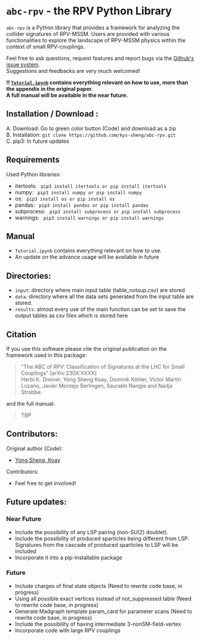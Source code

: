 # `abc-rpv` - the RPV Python Library
`abc-rpv` is a Python library that provides a framework for analyzing the collider signatures of RPV-MSSM. Users are provided with various functionalities to explore the landscape of RPV-MSSM physics within the context of small RPV-couplings. 

Feel free to ask questions, request features and report bugs via the [Github's issue system](https://github.com/kys-sheng/abc-rpv/issues).  <br>
Suggestions and feedbacks are very much welcomed!

**!! [`Tutorial.ipynb`](https://github.com/kys-sheng/abc-rpv/blob/main/Tutorial.ipynb) contains everything relevant on how to use, more than the appendix in the original paper.** <br>
**A full manual will be available in the near future.**


## Installation / Download :
A. Download: Go to green color button (Code) and download as a zip   <br>
B. Installation: `git clone https://github.com/kys-sheng/abc-rpv.git`   <br>
C. pip3: In future updates

## Requirements
Used Python libraries:<br>
- itertools: `  pip3 install itertools or pip install itertools  `<br>
- numpy: `  pip3 install numpy or pip install numpy  `<br>
- os: `  pip3 install os or pip install os  `<br>
- pandas: `  pip3 install pandas or pip install pandas  `<br>
- subprocess: `  pip3 install subprocess or pip install subprocess  `<br>
- warnings: `  pip3 install warnings or pip install warnings  `<br>

## Manual
- `Tutorial.ipynb` contains everything relevant on how to use.
- An update on the advance usage will be available in future

## Directories:
- `input`: directory where main input table (table_notsup.csv) are stored
- `data`: directory where all the data sets generated from the input table are stored.
- `results`: almost every use of the main function can be set to save the output tables as csv files which is stored here

## Citation
If you use this software please cite the original publication on the framework used in this package: <br>
> "The ABC of RPV: Classification of Signatures at the LHC for Small Couplings" [arXiv:230X:XXXX] <br>
> Herbi K. Dreiner, Yong Sheng Koay, Dominik Köhler, Víctor Martín Lozano, Javier Montejo Berlingen, Saurabh Nangia and Nadja Strobbe.

and the full manual: <br>
> TBP

## Contributors:

Original author (Code):
- [Yong Sheng, Koay](https://www.katalog.uu.se/profile/?id=N23-470)

Contributors:
- Feel free to get involved! 

## Future updates:
### Near Future 
- Include the possibility of any LSP pairing (non-SU(2) doublet). 
- Include the possibility of produced sparticles being different from LSP. Signatures from the cascade of produced sparticles to LSP will be included 
- Incorporate it into a pip-installable package

### Future 
- Include charges of final state objects  (Need to rewrite code base, in progress)
- Using all possible exact vertices instead of not_suppressed table (Need to rewrite code base, in progress)
- Generate Madgraph template param_card for parameter scans (Need to rewrite code base, in progress)
- Include the possibility of having intermediate 3-nonSM-field-vertex
- Incorporate code with large RPV couplings 


